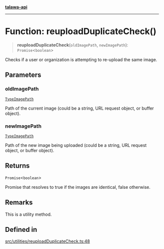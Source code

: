 [**talawa-api**](../../../README.md)

***

# Function: reuploadDuplicateCheck()

> **reuploadDuplicateCheck**(`oldImagePath`, `newImagePath`): `Promise`\<`boolean`\>

Checks if a user or organization is attempting to re-upload the same image.

## Parameters

### oldImagePath

[`TypeImagePath`](../type-aliases/TypeImagePath.md)

Path of the current image (could be a string, URL request object, or buffer object).

### newImagePath

[`TypeImagePath`](../type-aliases/TypeImagePath.md)

Path of the new image being uploaded (could be a string, URL request object, or buffer object).

## Returns

`Promise`\<`boolean`\>

Promise that resolves to true if the images are identical, false otherwise.

## Remarks

This is a utility method.

## Defined in

[src/utilities/reuploadDuplicateCheck.ts:48](https://github.com/Suyash878/talawa-api/blob/f376d03c37e9acd046e7cc983947432c95f74442/src/utilities/reuploadDuplicateCheck.ts#L48)

